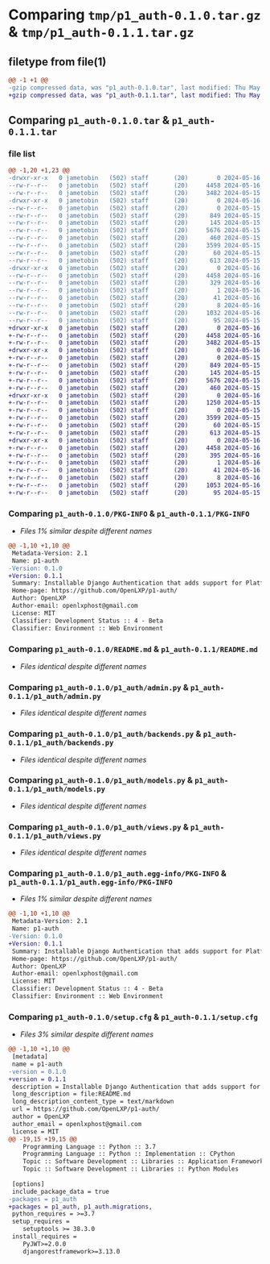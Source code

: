 # Comparing `tmp/p1_auth-0.1.0.tar.gz` & `tmp/p1_auth-0.1.1.tar.gz`

## filetype from file(1)

```diff
@@ -1 +1 @@
-gzip compressed data, was "p1_auth-0.1.0.tar", last modified: Thu May 16 16:15:57 2024, max compression
+gzip compressed data, was "p1_auth-0.1.1.tar", last modified: Thu May 16 16:39:52 2024, max compression
```

## Comparing `p1_auth-0.1.0.tar` & `p1_auth-0.1.1.tar`

### file list

```diff
@@ -1,20 +1,23 @@
-drwxr-xr-x   0 jametobin   (502) staff       (20)        0 2024-05-16 16:15:57.972551 p1_auth-0.1.0/
--rw-r--r--   0 jametobin   (502) staff       (20)     4458 2024-05-16 16:15:57.972322 p1_auth-0.1.0/PKG-INFO
--rw-r--r--   0 jametobin   (502) staff       (20)     3482 2024-05-15 15:17:01.000000 p1_auth-0.1.0/README.md
-drwxr-xr-x   0 jametobin   (502) staff       (20)        0 2024-05-16 16:15:57.968436 p1_auth-0.1.0/p1_auth/
--rw-r--r--   0 jametobin   (502) staff       (20)        0 2024-05-15 15:17:01.000000 p1_auth-0.1.0/p1_auth/__init__.py
--rw-r--r--   0 jametobin   (502) staff       (20)      849 2024-05-15 15:17:01.000000 p1_auth-0.1.0/p1_auth/admin.py
--rw-r--r--   0 jametobin   (502) staff       (20)      145 2024-05-15 15:17:01.000000 p1_auth-0.1.0/p1_auth/apps.py
--rw-r--r--   0 jametobin   (502) staff       (20)     5676 2024-05-15 15:17:01.000000 p1_auth-0.1.0/p1_auth/backends.py
--rw-r--r--   0 jametobin   (502) staff       (20)      460 2024-05-15 15:17:01.000000 p1_auth-0.1.0/p1_auth/middleware.py
--rw-r--r--   0 jametobin   (502) staff       (20)     3599 2024-05-15 15:17:01.000000 p1_auth-0.1.0/p1_auth/models.py
--rw-r--r--   0 jametobin   (502) staff       (20)       60 2024-05-15 15:17:01.000000 p1_auth-0.1.0/p1_auth/tests.py
--rw-r--r--   0 jametobin   (502) staff       (20)      613 2024-05-15 15:17:01.000000 p1_auth-0.1.0/p1_auth/views.py
-drwxr-xr-x   0 jametobin   (502) staff       (20)        0 2024-05-16 16:15:57.971657 p1_auth-0.1.0/p1_auth.egg-info/
--rw-r--r--   0 jametobin   (502) staff       (20)     4458 2024-05-16 16:15:57.000000 p1_auth-0.1.0/p1_auth.egg-info/PKG-INFO
--rw-r--r--   0 jametobin   (502) staff       (20)      329 2024-05-16 16:15:57.000000 p1_auth-0.1.0/p1_auth.egg-info/SOURCES.txt
--rw-r--r--   0 jametobin   (502) staff       (20)        1 2024-05-16 16:15:57.000000 p1_auth-0.1.0/p1_auth.egg-info/dependency_links.txt
--rw-r--r--   0 jametobin   (502) staff       (20)       41 2024-05-16 16:15:57.000000 p1_auth-0.1.0/p1_auth.egg-info/requires.txt
--rw-r--r--   0 jametobin   (502) staff       (20)        8 2024-05-16 16:15:57.000000 p1_auth-0.1.0/p1_auth.egg-info/top_level.txt
--rw-r--r--   0 jametobin   (502) staff       (20)     1032 2024-05-16 16:15:57.973079 p1_auth-0.1.0/setup.cfg
--rw-r--r--   0 jametobin   (502) staff       (20)       95 2024-05-15 15:17:01.000000 p1_auth-0.1.0/setup.py
+drwxr-xr-x   0 jametobin   (502) staff       (20)        0 2024-05-16 16:39:52.185956 p1_auth-0.1.1/
+-rw-r--r--   0 jametobin   (502) staff       (20)     4458 2024-05-16 16:39:52.185748 p1_auth-0.1.1/PKG-INFO
+-rw-r--r--   0 jametobin   (502) staff       (20)     3482 2024-05-15 15:17:01.000000 p1_auth-0.1.1/README.md
+drwxr-xr-x   0 jametobin   (502) staff       (20)        0 2024-05-16 16:39:52.180709 p1_auth-0.1.1/p1_auth/
+-rw-r--r--   0 jametobin   (502) staff       (20)        0 2024-05-15 15:17:01.000000 p1_auth-0.1.1/p1_auth/__init__.py
+-rw-r--r--   0 jametobin   (502) staff       (20)      849 2024-05-15 15:17:01.000000 p1_auth-0.1.1/p1_auth/admin.py
+-rw-r--r--   0 jametobin   (502) staff       (20)      145 2024-05-15 15:17:01.000000 p1_auth-0.1.1/p1_auth/apps.py
+-rw-r--r--   0 jametobin   (502) staff       (20)     5676 2024-05-15 15:17:01.000000 p1_auth-0.1.1/p1_auth/backends.py
+-rw-r--r--   0 jametobin   (502) staff       (20)      460 2024-05-15 15:17:01.000000 p1_auth-0.1.1/p1_auth/middleware.py
+drwxr-xr-x   0 jametobin   (502) staff       (20)        0 2024-05-16 16:39:52.184499 p1_auth-0.1.1/p1_auth/migrations/
+-rw-r--r--   0 jametobin   (502) staff       (20)     1250 2024-05-15 15:17:01.000000 p1_auth-0.1.1/p1_auth/migrations/0001_initial.py
+-rw-r--r--   0 jametobin   (502) staff       (20)        0 2024-05-15 15:17:01.000000 p1_auth-0.1.1/p1_auth/migrations/__init__.py
+-rw-r--r--   0 jametobin   (502) staff       (20)     3599 2024-05-15 15:17:01.000000 p1_auth-0.1.1/p1_auth/models.py
+-rw-r--r--   0 jametobin   (502) staff       (20)       60 2024-05-15 15:17:01.000000 p1_auth-0.1.1/p1_auth/tests.py
+-rw-r--r--   0 jametobin   (502) staff       (20)      613 2024-05-15 15:17:01.000000 p1_auth-0.1.1/p1_auth/views.py
+drwxr-xr-x   0 jametobin   (502) staff       (20)        0 2024-05-16 16:39:52.184925 p1_auth-0.1.1/p1_auth.egg-info/
+-rw-r--r--   0 jametobin   (502) staff       (20)     4458 2024-05-16 16:39:52.000000 p1_auth-0.1.1/p1_auth.egg-info/PKG-INFO
+-rw-r--r--   0 jametobin   (502) staff       (20)      395 2024-05-16 16:39:52.000000 p1_auth-0.1.1/p1_auth.egg-info/SOURCES.txt
+-rw-r--r--   0 jametobin   (502) staff       (20)        1 2024-05-16 16:39:52.000000 p1_auth-0.1.1/p1_auth.egg-info/dependency_links.txt
+-rw-r--r--   0 jametobin   (502) staff       (20)       41 2024-05-16 16:39:52.000000 p1_auth-0.1.1/p1_auth.egg-info/requires.txt
+-rw-r--r--   0 jametobin   (502) staff       (20)        8 2024-05-16 16:39:52.000000 p1_auth-0.1.1/p1_auth.egg-info/top_level.txt
+-rw-r--r--   0 jametobin   (502) staff       (20)     1053 2024-05-16 16:39:52.186441 p1_auth-0.1.1/setup.cfg
+-rw-r--r--   0 jametobin   (502) staff       (20)       95 2024-05-15 15:17:01.000000 p1_auth-0.1.1/setup.py
```

### Comparing `p1_auth-0.1.0/PKG-INFO` & `p1_auth-0.1.1/PKG-INFO`

 * *Files 1% similar despite different names*

```diff
@@ -1,10 +1,10 @@
 Metadata-Version: 2.1
 Name: p1-auth
-Version: 0.1.0
+Version: 0.1.1
 Summary: Installable Django Authentication that adds support for Platform One
 Home-page: https://github.com/OpenLXP/p1-auth/
 Author: OpenLXP
 Author-email: openlxphost@gmail.com
 License: MIT
 Classifier: Development Status :: 4 - Beta
 Classifier: Environment :: Web Environment
```

### Comparing `p1_auth-0.1.0/README.md` & `p1_auth-0.1.1/README.md`

 * *Files identical despite different names*

### Comparing `p1_auth-0.1.0/p1_auth/admin.py` & `p1_auth-0.1.1/p1_auth/admin.py`

 * *Files identical despite different names*

### Comparing `p1_auth-0.1.0/p1_auth/backends.py` & `p1_auth-0.1.1/p1_auth/backends.py`

 * *Files identical despite different names*

### Comparing `p1_auth-0.1.0/p1_auth/models.py` & `p1_auth-0.1.1/p1_auth/models.py`

 * *Files identical despite different names*

### Comparing `p1_auth-0.1.0/p1_auth/views.py` & `p1_auth-0.1.1/p1_auth/views.py`

 * *Files identical despite different names*

### Comparing `p1_auth-0.1.0/p1_auth.egg-info/PKG-INFO` & `p1_auth-0.1.1/p1_auth.egg-info/PKG-INFO`

 * *Files 1% similar despite different names*

```diff
@@ -1,10 +1,10 @@
 Metadata-Version: 2.1
 Name: p1-auth
-Version: 0.1.0
+Version: 0.1.1
 Summary: Installable Django Authentication that adds support for Platform One
 Home-page: https://github.com/OpenLXP/p1-auth/
 Author: OpenLXP
 Author-email: openlxphost@gmail.com
 License: MIT
 Classifier: Development Status :: 4 - Beta
 Classifier: Environment :: Web Environment
```

### Comparing `p1_auth-0.1.0/setup.cfg` & `p1_auth-0.1.1/setup.cfg`

 * *Files 3% similar despite different names*

```diff
@@ -1,10 +1,10 @@
 [metadata]
 name = p1-auth
-version = 0.1.0
+version = 0.1.1
 description = Installable Django Authentication that adds support for Platform One
 long_description = file:README.md
 long_description_content_type = text/markdown
 url = https://github.com/OpenLXP/p1-auth/
 author = OpenLXP
 author_email = openlxphost@gmail.com
 license = MIT
@@ -19,15 +19,15 @@
 	Programming Language :: Python :: 3.7
 	Programming Language :: Python :: Implementation :: CPython
 	Topic :: Software Development :: Libraries :: Application Frameworks
 	Topic :: Software Development :: Libraries :: Python Modules
 
 [options]
 include_package_data = true
-packages = p1_auth
+packages = p1_auth, p1_auth.migrations,
 python_requires = >=3.7
 setup_requires = 
 	setuptools >= 38.3.0
 install_requires = 
 	PyJWT>=2.0.0
 	djangorestframework>=3.13.0
```

